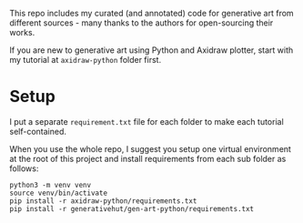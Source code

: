 This repo includes my curated (and annotated) code for generative art from different sources - many thanks to the authors for open-sourcing their works.

If you are new to generative art using Python and Axidraw plotter, start with my tutorial at `axidraw-python` folder first.

# Setup

I put a separate `requirement.txt` file for each folder to make each tutorial self-contained. 

When you use the whole repo, I suggest you setup one virtual environment at the root of this project and install requirements from each sub folder as follows:

```
python3 -m venv venv
source venv/bin/activate
pip install -r axidraw-python/requirements.txt
pip install -r generativehut/gen-art-python/requirements.txt
```
